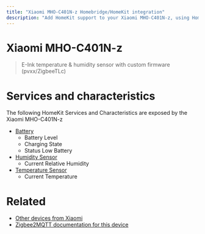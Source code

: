 ```yaml
---
title: "Xiaomi MHO-C401N-z Homebridge/HomeKit integration"
description: "Add HomeKit support to your Xiaomi MHO-C401N-z, using Homebridge, Zigbee2MQTT and homebridge-z2m."
---
```

<!---
This file has been GENERATED using src/docgen/docgen.ts
DO NOT EDIT THIS FILE MANUALLY!
-->
# Xiaomi MHO-C401N-z
> E-Ink temperature & humidity sensor with custom firmware (pvxx/ZigbeeTLc)


# Services and characteristics
The following HomeKit Services and Characteristics are exposed by
the Xiaomi MHO-C401N-z

* [Battery](../../battery.md)
  * Battery Level
  * Charging State
  * Status Low Battery
* [Humidity Sensor](../../sensors.md)
  * Current Relative Humidity
* [Temperature Sensor](../../sensors.md)
  * Current Temperature


# Related
* [Other devices from Xiaomi](../index.md#xiaomi)
* [Zigbee2MQTT documentation for this device](https://www.zigbee2mqtt.io/devices/MHO-C401N-z.html)
